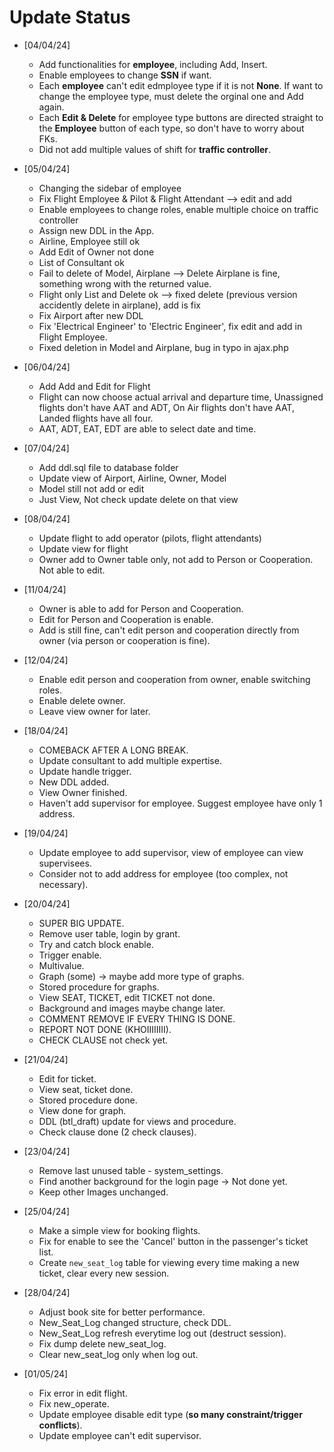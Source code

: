 # Update Status

- [04/04/24] 
    - Add functionalities for **employee**, including Add, Insert.
    - Enable employees to change **SSN** if want.
    - Each **employee** can't edit edmployee type if it is not **None**. If want to change the employee type, must delete the orginal one and Add again.
    - Each **Edit & Delete** for employee type buttons are directed straight to the **Employee** button of each type, so don't have to worry about FKs.
    - Did not add multiple values of shift for **traffic controller**.

- [05/04/24]
    - Changing the sidebar of employee
    - Fix Flight Employee & Pilot & Flight Attendant --> edit and add
    - Enable employees to change roles, enable multiple choice on traffic controller
    - Assign new DDL in the App.
    - Airline, Employee still ok
    - Add Edit of Owner not done
    - List of Consultant ok
    - Fail to delete of Model, Airplane --> Delete Airplane is fine, something wrong with the returned value.
    - Flight only List and Delete ok --> fixed delete (previous version accidently delete in airplane), add is fix
    - Fix Airport after new DDL
    - Fix 'Electrical Engineer' to 'Electric Engineer', fix edit and add in Flight Employee.
    - Fixed deletion in Model and Airplane, bug in typo in ajax.php
- [06/04/24]
    - Add Add and Edit for Flight
    - Flight can now choose actual arrival and departure time, Unassigned flights don't have AAT and ADT, On Air flights don't have AAT, Landed flights have all four.
    - AAT, ADT, EAT, EDT are able to select date and time.
- [07/04/24]
    - Add ddl.sql file to database folder
    - Update view of Airport, Airline, Owner, Model
    - Model still not add or edit
    - Just View, Not check update delete on that view
- [08/04/24]
    - Update flight to add operator (pilots, flight attendants)
    - Update view for flight
    - Owner add to Owner table only, not add to Person or Cooperation. Not able to edit.
- [11/04/24]
    - Owner is able to add for Person and Cooperation.
    - Edit for Person and Cooperation is enable.
    - Add is still fine, can't edit person and cooperation directly from owner (via person or cooperation is fine).
- [12/04/24]
    - Enable edit person and cooperation from owner, enable switching roles.
    - Enable delete owner.
    - Leave view owner for later.
- [18/04/24]
    - COMEBACK AFTER A LONG BREAK.
    - Update consultant to add multiple expertise.
    - Update handle trigger.
    - New DDL added.
    - View Owner finished.
    - Haven't add supervisor for employee. Suggest employee have only 1 address.
- [19/04/24]
    - Update employee to add supervisor, view of employee can view supervisees.
    - Consider not to add address for employee (too complex, not necessary).
- [20/04/24]
    - SUPER BIG UPDATE.
    - Remove user table, login by grant.
    - Try and catch block enable.
    - Trigger enable.
    - Multivalue.
    - Graph (some) -> maybe add more type of graphs.
    - Stored procedure for graphs.
    - View SEAT, TICKET, edit TICKET not done.
    - Background and images maybe change later.
    - COMMENT REMOVE IF EVERY THING IS DONE.
    - REPORT NOT DONE (KHOIIIIIIII).
    - CHECK CLAUSE not check yet.
- [21/04/24]
    - Edit for ticket.
    - View seat, ticket done.
    - Stored procedure done.
    - View done for graph.
    - DDL (btl_draft) update for views and procedure.
    - Check clause done (2 check clauses).
 - [23/04/24]
    - Remove last unused table - system_settings.
    - Find another background for the login page -> Not done yet.
    - Keep other Images unchanged.
- [25/04/24]
    - Make a simple view for booking flights.
    - Fix for enable to see the 'Cancel' button in the passenger's ticket list.
    - Create `new_seat_log` table for viewing every time making a new ticket, clear every new session.
- [28/04/24]
    - Adjust book site for better performance.
    - New_Seat_Log changed structure, check DDL.
    - New_Seat_Log refresh everytime log out (destruct session).
    - Fix dump delete new_seat_log.
    - Clear new_seat_log only when log out.
- [01/05/24]
    - Fix error in edit flight.
    - Fix new_operate.
    - Update employee disable edit type (**so many constraint/trigger conflicts**).
    - Update employee can't edit supervisor.